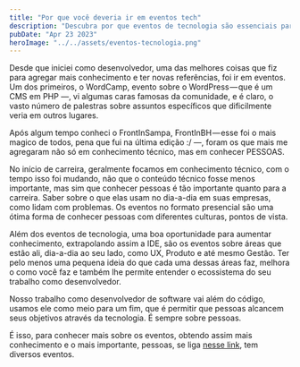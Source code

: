```yaml
---
title: "Por que você deveria ir em eventos tech"
description: "Descubra por que eventos de tecnologia são essenciais para desenvolvedores. Conheça pessoas, troque experiências e amplie conhecimentos além do código. Networking é fundamental para sua carreira em tech."
pubDate: "Apr 23 2023"
heroImage: "../../assets/eventos-tecnologia.png"
---
```


Desde que iniciei como desenvolvedor, uma das melhores coisas que fiz para agregar mais conhecimento e ter novas referências, foi ir em eventos. Um dos primeiros, o WordCamp, evento sobre o WordPress — que é um CMS em PHP —, vi algumas caras famosas da comunidade, e é claro, o vasto número de palestras sobre assuntos específicos que dificilmente veria em outros lugares.

Após algum tempo conheci o FrontInSampa, FrontInBH — esse foi o mais magico de todos, pena que fui na última edição :/ —, foram os que mais me agregaram não só em conhecimento técnico, mas em conhecer PESSOAS.

No início de carreira, geralmente focamos em conhecimento técnico, com o tempo isso foi mudando, não que o conteúdo técnico fosse menos importante, mas sim que conhecer pessoas é tão importante quanto para a carreira. Saber sobre o que elas usam no dia-a-dia em suas empresas, como lidam com problemas. Os eventos no formato presencial são uma ótima forma de conhecer pessoas com diferentes culturas, pontos de vista.

Além dos eventos de tecnologia, uma boa oportunidade para aumentar conhecimento, extrapolando assim a IDE, são os eventos sobre áreas que estão ali, dia-a-dia ao seu lado, como UX, Produto e até mesmo Gestão. Ter pelo menos uma pequena ideia do que cada uma dessas áreas faz, melhora o como você faz e também lhe permite entender o ecossistema do seu trabalho como desenvolvedor.

Nosso trabalho como desenvolvedor de software vai além do código, usamos ele como meio para um fim, que é permitir que pessoas alcancem seus objetivos através da tecnologia. É sempre sobre pessoas.

É isso, para conhecer mais sobre os eventos, obtendo assim mais conhecimento e o mais importante, pessoas, se liga [nesse link](https://github.com/Abacatinhos/eventos-tech-brasil), tem diversos eventos.
